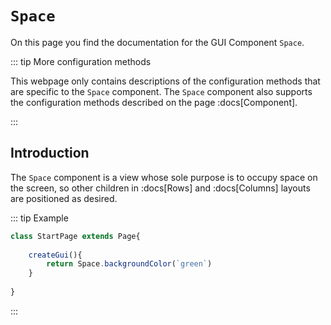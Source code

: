 <script>
	import ViewApp from '$lib/ViewApp.svelte'
</script>

# `Space`
On this page you find the documentation for the GUI Component `Space`.

::: tip More configuration methods

This webpage only contains descriptions of the configuration methods that are specific to the `Space` component. The `Space` component also supports the configuration methods described on the page :docs[Component].

:::




## Introduction
The `Space` component is a view whose sole purpose is to occupy space on the screen, so other children in :docs[Rows] and :docs[Columns] layouts are positioned as desired.

::: tip Example

```js baga-show-editor-code
class StartPage extends Page{
	
	createGui(){
		return Space.backgroundColor(`green`)
	}
	
}
```

:::